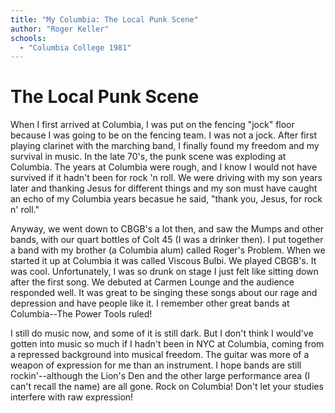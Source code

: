 ```yaml
---
title: "My Columbia: The Local Punk Scene"
author: "Roger Keller"
schools:
  - "Columbia College 1981"
---
```


# The Local Punk Scene

When I first arrived at Columbia, I was put on the fencing "jock" floor because I was going to be on the fencing team.  I was not a jock.  After first playing clarinet with the marching band, I finally found my freedom and my survival in music.  In the late 70's, the punk scene was exploding at Columbia.  The years at Columbia were rough, and I know I would not have survived if it hadn't been for rock 'n roll.  We were driving with my son years later and thanking Jesus for different things and my son must have caught an echo of my Columbia years becasue he said, "thank you, Jesus, for rock n' roll."

Anyway, we went down to CBGB's a lot then, and saw the Mumps and other bands, with our quart bottles of Colt 45 (I was a drinker then).  I put together a band with my brother (a Columbia alum) called Roger's Problem.  When we started it up at Columbia it was called Viscous Bulbi.  We played CBGB's.  It was cool.  Unfortunately, I was so drunk on stage I just felt like sitting down after the first song.  We debuted at Carmen Lounge and the audience responded well.  It was great to be singing these songs about our rage and depression and have people like it.  I remember other great bands at Columbia--The Power Tools ruled!

I still do music now, and some of it is still dark.  But I don't think I would've gotten into music so much if I hadn't been in NYC at Columbia, coming from a repressed background into musical freedom.  The guitar was more of a weapon of expression for me than an instrument.  I hope bands are still rockin'--although the Lion's Den and the other large performance area (I can't recall the name) are all gone. Rock on Columbia!  Don't let your studies interfere with raw expression!
